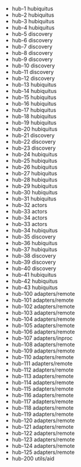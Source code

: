 * hub-1   hubiquitus
* hub-2   hubiquitus
* hub-3   hubiquitus
* hub-4   hubiquitus
* hub-5   discovery
* hub-6   discovery
* hub-7   discovery
* hub-8   discovery
* hub-9   discovery
* hub-10  discovery
* hub-11  discovery
* hub-12  discovery
* hub-13  hubiquitus
* hub-14  hubiquitus
* hub-15  hubiquitus
* hub-16  hubiquitus
* hub-17  hubiquitus
* hub-18  hubiquitus
* hub-19  hubiquitus
* hub-20  hubiquitus
* hub-21  discovery
* hub-22  discovery
* hub-23  discovery
* hub-24  hubiquitus
* hub-25  hubiquitus
* hub-26  hubiquitus
* hub-27  hubiquitus
* hub-28  hubiquitus
* hub-29  hubiquitus
* hub-30  hubiquitus
* hub-31  hubiquitus
* hub-32  actors
* hub-33  actors
* hub-34  actors
* hub-33  actors
* hub-34  hubiquitus
* hub-35  discovery
* hub-36  hubiquitus
* hub-37  hubiquitus
* hub-38  discovery
* hub-39  discovery
* hub-40  discovery
* hub-41  hubiquitus
* hub-42  hubiquitus
* hub-43  hubiquitus
* hub-100 adapters/remote
* hub-101 adapters/remote
* hub-102 adapters/remote
* hub-103 adapters/remote
* hub-104 adapters/remote
* hub-105 adapters/remote
* hub-106 adapters/remote
* hub-107 adapters/inproc
* hub-108 adapters/remote
* hub-109 adapters/remote
* hub-110 adapters/remote
* hub-111 adapters/remote
* hub-112 adapters/remote
* hub-113 adapters/remote
* hub-114 adapters/remote
* hub-115 adapters/remote
* hub-116 adapters/remote
* hub-117 adapters/remote
* hub-118 adapters/remote
* hub-119 adapters/remote
* hub-120 adapters/remote
* hub-121 adapters/remote
* hub-122 adapters/remote
* hub-123 adapters/remote
* hub-124 adapters/remote
* hub-125 adapters/remote
* hub-200 utils/aid
